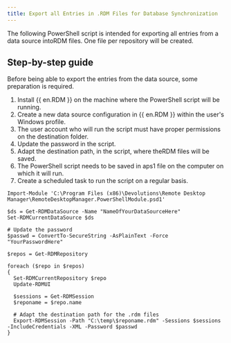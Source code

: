 ```yaml
---
title: Export all Entries in .RDM Files for Database Synchronization
---
```

The following PowerShell script is intended for exporting all entries from a data source intoRDM files. One file per repository will be created.

## Step-by-step guide

Before being able to export the entries from the data source, some preparation is required.

1. Install {{ en.RDM }} on the machine where the PowerShell script will be running.
1. Create a new data source configuration in {{ en.RDM }} within the user's Windows profile.
1. The user account who will run the script must have proper permissions on the destination folder.
1. Update the password in the script.
1. Adapt the destination path, in the script, where theRDM files will be saved.
1. The PowerShell script needs to be saved in aps1 file on the computer on which it will run.
1. Create a scheduled task to run the script on a regular basis.

```
Import-Module 'C:\Program Files (x86)\Devolutions\Remote Desktop Manager\RemoteDesktopManager.PowerShellModule.psd1'

$ds = Get-RDMDataSource -Name "NameOfYourDataSourceHere"
Set-RDMCurrentDataSource $ds

# Update the password
$passwd = ConvertTo-SecureString -AsPlainText -Force "YourPasswordHere"

$repos = Get-RDMRepository

foreach ($repo in $repos)
{
  Set-RDMCurrentRepository $repo
  Update-RDMUI

  $sessions = Get-RDMSession
  $reponame = $repo.name

  # Adapt the destination path for the .rdm files
  Export-RDMSession -Path "C:\temp\$reponame.rdm" -Sessions $sessions -IncludeCredentials -XML -Password $passwd
}
```